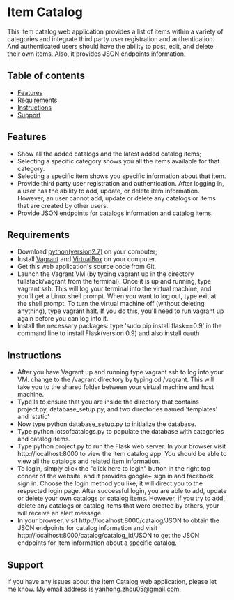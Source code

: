 # Item Catalog

This item catalog web application provides a list of items within a variety of categories and integrate third party user registration and authentication. And authenticated users should have the ability to post, edit, and delete their own items. Also, it provides JSON endpoints information.


## Table of contents

- [Features](#features)
- [Requirements](#requirements)
- [Instructions](#instructions)
- [Support](#support)


## Features

* Show all the added catalogs and the latest added catalog items;
* Selecting a specific category shows you all the items available for that category.
* Selecting a specific item shows you specific information about that item.
* Provide third party user registration and authentication. After logging in, a user has the ability to add, update, or delete item information. However, an user cannot add, update or delete any catalogs or items that are created by other users.
* Provide JSON endpoints for catalogs information and catalog items.




## Requirements

- Download [python(version2.7)](https://www.python.org/downloads/) on your computer;
- Install [Vagrant](https://www.vagrantup.com/) and [VirtualBox](https://www.virtualbox.org/) on your computer.
- Get this web application's source code from Git.
- Launch the Vagrant VM (by typing vagrant up in the directory fullstack/vagrant from the terminal). Once it is up and running, type vagrant ssh. This will log your terminal into the virtual machine, and you'll get a Linux shell prompt. When you want to log out, type exit at the shell prompt. To turn the virtual machine off (without deleting anything), type vagrant halt. If you do this, you'll need to run vagrant up again before you can log into it.
- Install the necessary packages: type 'sudo pip install flask==0.9' in the command line to install Flask(version 0.9) and also install oauth




## Instructions
- After you have Vagrant up and running type vagrant ssh to log into your VM. change to the /vagrant directory by typing cd /vagrant. This will take you to the shared folder between your virtual machine and host machine.
- Type ls to ensure that you are inside the directory that contains project.py, database_setup.py, and two directories named 'templates' and 'static'
- Now type python database_setup.py to initialize the database.
- Type python lotsofcatalogs.py to populate the database with catagories and catalog items.
- Type python project.py to run the Flask web server. In your browser visit http://localhost:8000 to view the item catalog app. You should be able to view all the catalogs and related item information.
- To login, simply click the "click here to login" button in the right top conner of the website, and it provides google+ sign in and facebook sign in. Choose the login method you like, it will direct you to the respected login page. After successful login, you are able to add, update or delete your own catalogs or catalog items. However, if you try to add, delete any catalogs or catalog items that were created by others, your will receive an alert message.
- In your browser, visit http://localhost:8000/catalog/JSON to obtain the JSON endpoints for catalog information and visit http://localhost:8000/catalog/catalog_id/JSON to get the JSON endpoints for item information about a specific catalog.


## Support

If you have any issues about the Item Catalog web application, please let me know.
My email address is yanhong.zhou05@gmail.com.